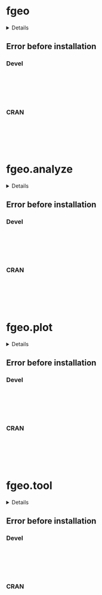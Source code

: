 # fgeo

<details>

* Version: 
* Source code: ???
* URL: https://github.com/forestgeo/fgeo.x
* BugReports: https://github.com/forestgeo/fgeo.x/issues
* Number of recursive dependencies: 0

Run `revdep_details(,"")` for more info

</details>

## Error before installation

### Devel

```






```
### CRAN

```






```
# fgeo.analyze

<details>

* Version: 
* Source code: ???
* URL: https://github.com/forestgeo/fgeo.x
* BugReports: https://github.com/forestgeo/fgeo.x/issues
* Number of recursive dependencies: 0

Run `revdep_details(,"")` for more info

</details>

## Error before installation

### Devel

```






```
### CRAN

```






```
# fgeo.plot

<details>

* Version: 
* Source code: ???
* URL: https://github.com/forestgeo/fgeo.x
* BugReports: https://github.com/forestgeo/fgeo.x/issues
* Number of recursive dependencies: 0

Run `revdep_details(,"")` for more info

</details>

## Error before installation

### Devel

```






```
### CRAN

```






```
# fgeo.tool

<details>

* Version: 
* Source code: ???
* URL: https://github.com/forestgeo/fgeo.x
* BugReports: https://github.com/forestgeo/fgeo.x/issues
* Number of recursive dependencies: 0

Run `revdep_details(,"")` for more info

</details>

## Error before installation

### Devel

```






```
### CRAN

```






```

